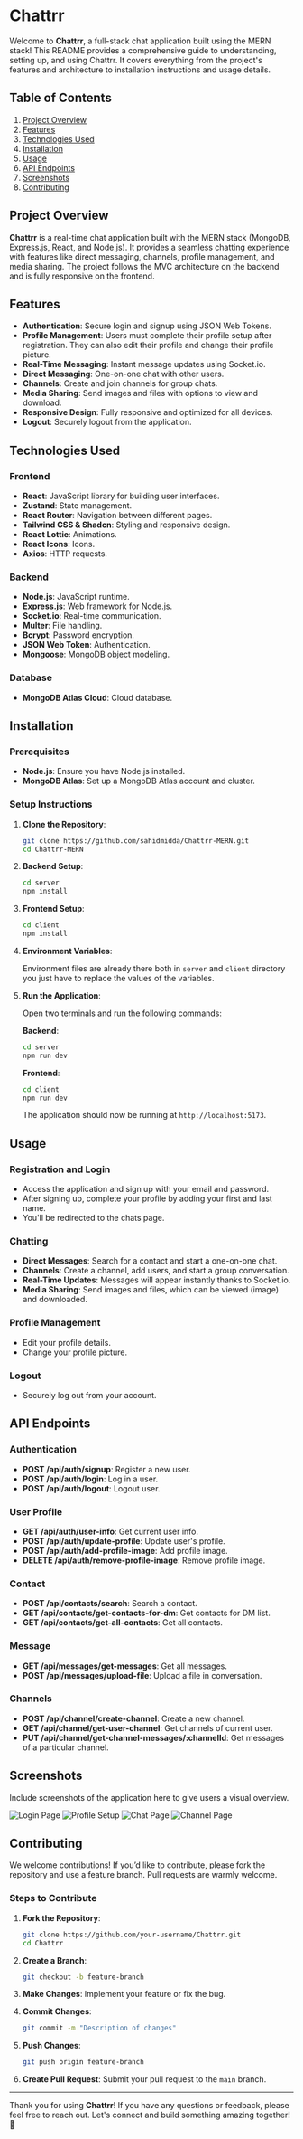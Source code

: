 # Chattrr

Welcome to **Chattrr**, a full-stack chat application built using the MERN stack! This README provides a comprehensive guide to understanding, setting up, and using Chattrr. It covers everything from the project's features and architecture to installation instructions and usage details.

## Table of Contents

1. [Project Overview](#project-overview)
2. [Features](#features)
3. [Technologies Used](#technologies-used)
4. [Installation](#installation)
5. [Usage](#usage)
6. [API Endpoints](#api-endpoints)
7. [Screenshots](#screenshots)
8. [Contributing](#contributing)

## Project Overview

**Chattrr** is a real-time chat application built with the MERN stack (MongoDB, Express.js, React, and Node.js). It provides a seamless chatting experience with features like direct messaging, channels, profile management, and media sharing. The project follows the MVC architecture on the backend and is fully responsive on the frontend.

## Features

- **Authentication**: Secure login and signup using JSON Web Tokens.
- **Profile Management**: Users must complete their profile setup after registration. They can also edit their profile and change their profile picture.
- **Real-Time Messaging**: Instant message updates using Socket.io.
- **Direct Messaging**: One-on-one chat with other users.
- **Channels**: Create and join channels for group chats.
- **Media Sharing**: Send images and files with options to view and download.
- **Responsive Design**: Fully responsive and optimized for all devices.
- **Logout**: Securely logout from the application.

## Technologies Used

### Frontend

- **React**: JavaScript library for building user interfaces.
- **Zustand**: State management.
- **React Router**: Navigation between different pages.
- **Tailwind CSS & Shadcn**: Styling and responsive design.
- **React Lottie**: Animations.
- **React Icons**: Icons.
- **Axios**: HTTP requests.

### Backend

- **Node.js**: JavaScript runtime.
- **Express.js**: Web framework for Node.js.
- **Socket.io**: Real-time communication.
- **Multer**: File handling.
- **Bcrypt**: Password encryption.
- **JSON Web Token**: Authentication.
- **Mongoose**: MongoDB object modeling.

### Database

- **MongoDB Atlas Cloud**: Cloud database.



## Installation

### Prerequisites

- **Node.js**: Ensure you have Node.js installed.
- **MongoDB Atlas**: Set up a MongoDB Atlas account and cluster.

### Setup Instructions

1. **Clone the Repository**:

    ```bash
    git clone https://github.com/sahidmidda/Chattrr-MERN.git
    cd Chattrr-MERN
    ```

2. **Backend Setup**:

    ```bash
    cd server
    npm install
    ```

3. **Frontend Setup**:

    ```bash
    cd client
    npm install
    ```

4. **Environment Variables**:

    Environment files are already there both in `server` and       `client` directory you just have to replace the values of the  variables.



5. **Run the Application**:

    Open two terminals and run the following commands:

    **Backend**:

    ```bash
    cd server
    npm run dev
    ```

    **Frontend**:

    ```bash
    cd client
    npm run dev
    ```

    The application should now be running at `http://localhost:5173`.

## Usage

### Registration and Login

- Access the application and sign up with your email and password.
- After signing up, complete your profile by adding your first and last name.
- You'll be redirected to the chats page.

### Chatting

- **Direct Messages**: Search for a contact and start a one-on-one chat.
- **Channels**: Create a channel, add users, and start a group conversation.
- **Real-Time Updates**: Messages will appear instantly thanks to Socket.io.
- **Media Sharing**: Send images and files, which can be viewed (image) and downloaded.

### Profile Management

- Edit your profile details.
- Change your profile picture.

### Logout

- Securely log out from your account.

## API Endpoints

### Authentication

- **POST /api/auth/signup**: Register a new user.
- **POST /api/auth/login**: Log in a user.
- **POST /api/auth/logout**: Logout user.

### User Profile

- **GET /api/auth/user-info**: Get current user info.
- **POST /api/auth/update-profile**: Update user's profile.
- **POST /api/auth/add-profile-image**: Add profile image.
- **DELETE /api/auth/remove-profile-image**: Remove profile image.

### Contact

- **POST /api/contacts/search**: Search a contact.
- **GET /api/contacts/get-contacts-for-dm**: Get contacts for DM list.
- **GET /api/contacts/get-all-contacts**: Get all contacts.

### Message

- **GET /api/messages/get-messages**: Get all messages.
- **POST /api/messages/upload-file**: Upload a file in conversation.

### Channels

- **POST /api/channel/create-channel**: Create a new channel.
- **GET /api/channel/get-user-channel**: Get channels of current user.
- **PUT /api/channel/get-channel-messages/:channelId**: Get messages of a particular channel.

## Screenshots

Include screenshots of the application here to give users a visual overview.

![Login Page](link_to_login_screenshot)
![Profile Setup](link_to_profile_screenshot)
![Chat Page](link_to_chat_screenshot)
![Channel Page](link_to_channel_screenshot)

## Contributing

We welcome contributions! If you’d like to contribute, please fork the repository and use a feature branch. Pull requests are warmly welcome.

### Steps to Contribute

1. **Fork the Repository**:

    ```bash
    git clone https://github.com/your-username/Chattrr.git
    cd Chattrr
    ```

2. **Create a Branch**:

    ```bash
    git checkout -b feature-branch
    ```

3. **Make Changes**: Implement your feature or fix the bug.

4. **Commit Changes**:

    ```bash
    git commit -m "Description of changes"
    ```

5. **Push Changes**:

    ```bash
    git push origin feature-branch
    ```

6. **Create Pull Request**: Submit your pull request to the `main` branch.


---

Thank you for using **Chattrr**! If you have any questions or feedback, please feel free to reach out. Let's connect and build something amazing together! 🚀
